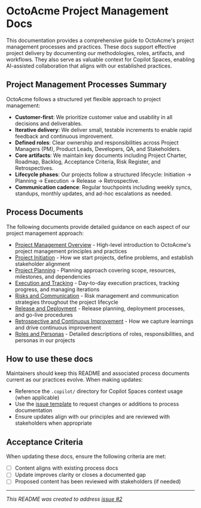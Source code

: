 # OctoAcme Project Management Docs

This documentation provides a comprehensive guide to OctoAcme's project management processes and practices. These docs support effective project delivery by documenting our methodologies, roles, artifacts, and workflows. They also serve as valuable context for Copilot Spaces, enabling AI-assisted collaboration that aligns with our established practices.

## Project Management Processes Summary

OctoAcme follows a structured yet flexible approach to project management:

- **Customer-first**: We prioritize customer value and usability in all decisions and deliverables.
- **Iterative delivery**: We deliver small, testable increments to enable rapid feedback and continuous improvement.
- **Defined roles**: Clear ownership and responsibilities across Project Managers (PM), Product Leads, Developers, QA, and Stakeholders.
- **Core artifacts**: We maintain key documents including Project Charter, Roadmap, Backlog, Acceptance Criteria, Risk Register, and Retrospectives.
- **Lifecycle phases**: Our projects follow a structured lifecycle: Initiation → Planning → Execution → Release → Retrospective.
- **Communication cadence**: Regular touchpoints including weekly syncs, standups, monthly updates, and ad-hoc escalations as needed.

## Process Documents

The following documents provide detailed guidance on each aspect of our project management approach:

- [Project Management Overview](octoacme-project-management-overview.md) - High-level introduction to OctoAcme's project management principles and practices
- [Project Initiation](octoacme-project-initiation.md) - How we start projects, define problems, and establish stakeholder alignment
- [Project Planning](octoacme-project-planning.md) - Planning approach covering scope, resources, milestones, and dependencies
- [Execution and Tracking](octoacme-execution-and-tracking.md) - Day-to-day execution practices, tracking progress, and managing iterations
- [Risks and Communication](octoacme-risks-and-communication.md) - Risk management and communication strategies throughout the project lifecycle
- [Release and Deployment](octoacme-release-and-deployment.md) - Release planning, deployment processes, and go-live procedures
- [Retrospective and Continuous Improvement](octoacme-retrospective-and-continuous-improvement.md) - How we capture learnings and drive continuous improvement
- [Roles and Personas](octoacme-roles-and-personas.md) - Detailed descriptions of roles, responsibilities, and personas in our projects

## How to use these docs

Maintainers should keep this README and associated process documents current as our practices evolve. When making updates:

- Reference the `.copilot/` directory for Copilot Spaces context usage (when applicable)
- Use the [issue template](.github/ISSUE_TEMPLATE/add-update-content-to-process-docs.yml) to request changes or additions to process documentation
- Ensure updates align with our principles and are reviewed with stakeholders when appropriate

## Acceptance Criteria

When updating these docs, ensure the following criteria are met:

- [ ] Content aligns with existing process docs
- [ ] Update improves clarity or closes a documented gap
- [ ] Proposed content has been reviewed with stakeholders (if needed)

---

*This README was created to address [issue #2](https://github.com/MichelLaplane/skills-scale-institutional-knowledge-using-copilot-spaces/issues/2)*
